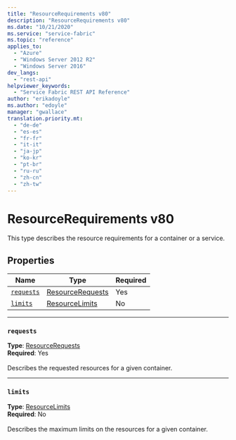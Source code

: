 ```yaml
---
title: "ResourceRequirements v80"
description: "ResourceRequirements v80"
ms.date: "10/21/2020"
ms.service: "service-fabric"
ms.topic: "reference"
applies_to: 
  - "Azure"
  - "Windows Server 2012 R2"
  - "Windows Server 2016"
dev_langs: 
  - "rest-api"
helpviewer_keywords: 
  - "Service Fabric REST API Reference"
author: "erikadoyle"
ms.author: "edoyle"
manager: "gwallace"
translation.priority.mt: 
  - "de-de"
  - "es-es"
  - "fr-fr"
  - "it-it"
  - "ja-jp"
  - "ko-kr"
  - "pt-br"
  - "ru-ru"
  - "zh-cn"
  - "zh-tw"
---
```

# ResourceRequirements v80

This type describes the resource requirements for a container or a service.

## Properties
| Name | Type | Required |
| --- | --- | --- |
| [`requests`](#requests) | [ResourceRequests](sfclient-v80-model-resourcerequests.md) | Yes |
| [`limits`](#limits) | [ResourceLimits](sfclient-v80-model-resourcelimits.md) | No |

____
### `requests`
__Type__: [ResourceRequests](sfclient-v80-model-resourcerequests.md) <br/>
__Required__: Yes<br/>
<br/>
Describes the requested resources for a given container.

____
### `limits`
__Type__: [ResourceLimits](sfclient-v80-model-resourcelimits.md) <br/>
__Required__: No<br/>
<br/>
Describes the maximum limits on the resources for a given container.

